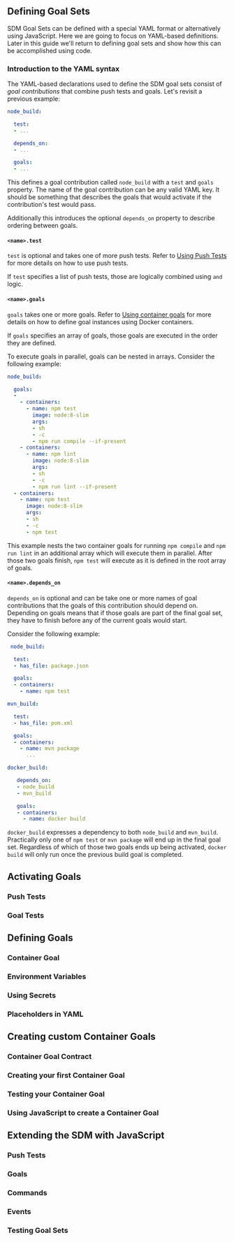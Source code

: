 ## Defining Goal Sets

SDM Goal Sets can be defined with a special YAML format or alternatively using
JavaScript. Here we are going to focus on YAML-based definitions. Later in this
guide we'll return to defining goal sets and show how this can be accomplished
using code.

### Introduction to the YAML syntax

The YAML-based declarations used to define the SDM goal sets consist of _goal
contributions_ that combine push tests and goals. Let's revisit a previous example:

```yaml
node_build:

  test:
  - ...

  depends_on:
  - ...

  goals:
  - ...
```

This defines a goal contribution called `node_build` with a `test` and `goals`
property. The name of the goal contribution can be any valid YAML key. It should
be something that describes the goals that would activate if the contribution's test
would pass.

Additionally this introduces the optional `depends_on` property to describe ordering
between goals.

#### `<name>.test`

`test` is optional and takes one of more push tests. Refer to [Using Push Tests]()
for more details on how to use push tests.

If `test` specifies a list of push tests, those are logically combined using `and`
logic.

#### `<name>.goals`

`goals` takes one or more goals. Refer to [Using container goals]() for more details
on how to define goal instances using Docker containers.

If `goals` specifies an array of goals, those goals are executed in the order they
are defined.

To execute goals in parallel, goals can be nested in arrays. Consider the following
example:

```yaml
node_build:

  goals:
  -
    - containers:
      - name: npm test
        image: node:8-slim
        args:
        - sh
        - -c
        - npm run compile --if-present
    - containers:
      - name: npm lint
        image: node:8-slim
        args:
        - sh
        - -c
        - npm run lint --if-present
  - containers:
    - name: npm test
      image: node:8-slim
      args:
      - sh
      - -c
      - npm test
```

This example nests the two container goals for running `npm compile` and `npm
run lint` in an additional array which will execute them in parallel. After
those two goals finish, `npm test` will execute as it is defined in the root
array of goals.

#### `<name>.depends_on`

`depends_on` is optional and can be take one or more names of goal contributions
that the goals of this contribution should depend on. Depending on goals means
that if those goals are part of the final goal set, they have to finish before
any of the current goals would start.

Consider the following example:

```yaml
 node_build:

  test:
  - has_file: package.json

  goals:
  - containers:
    - name: npm test

mvn_build:

  test:
  - has_file: pom.xml

  goals:
  - containers:
    - name: mvn package
      ...

docker_build:

   depends_on:
   - node_build
   - mvn_build

   goals:
   - containers:
     - name: docker build

```

`docker_build` expresses a dependency to both `node_build` and `mvn_build`.
Practically only one of `npm test` or `mvn package` will end up in the final
goal set. Regardless of which of those two goals ends up being activated,
`docker build` will only run once the previous build goal is completed.

## Activating Goals
### Push Tests
### Goal Tests

## Defining Goals
### Container Goal 
### Environment Variables
### Using Secrets
### Placeholders in YAML

## Creating custom Container Goals
### Container Goal Contract
### Creating your first Container Goal
### Testing your Container Goal
### Using JavaScript to create a Container Goal

## Extending the SDM with JavaScript
### Push Tests
### Goals
### Commands
### Events
### Testing Goal Sets
